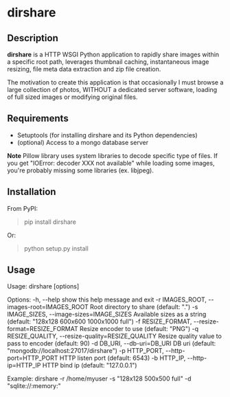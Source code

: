 dirshare
========

Description
-----------
**dirshare** is a HTTP WSGI Python application to rapidly share images within 
a specific root path, leverages thumbnail caching, instantaneous image 
resizing, file meta data extraction and zip file creation.

The motivation to create this application is that occasionally I must browse a 
large collection of photos, WITHOUT a dedicated server software, loading of 
full sized images or modifying original files.


Requirements
------------
- Setuptools (for installing dirshare and its Python dependencies)
- (optional) Access to a mongo database server

**Note** Pillow library uses system libraries to decode specific type of files.
If you get "IOError: decoder XXX not available" while loading some images, 
you're probably missing some libraries (ex. libjpeg).

Installation
------------
From PyPI:
> pip install dirshare

Or:
> python setup.py install



Usage
-----
Usage: dirshare [options]

Options:
  -h, --help            show this help message and exit
  -r IMAGES_ROOT, --images-root=IMAGES_ROOT
                        Root directory to share (default: ".")
  -s IMAGE_SIZES, --image-sizes=IMAGE_SIZES
                        Available sizes as a string (default: "128x128 600x600
                        1000x1000 full")
  -f RESIZE_FORMAT, --resize-format=RESIZE_FORMAT
                        Resize encoder to use (default: "PNG")
  -q RESIZE_QUALITY, --resize-quality=RESIZE_QUALITY
                        Resize quality value to pass to encoder (default: 90)
  -d DB_URI, --db-uri=DB_URI
                        DB uri (default: "mongodb://localhost:27017/dirshare")
  -p HTTP_PORT, --http-port=HTTP_PORT
                        HTTP listen port (default: 6543)
  -b HTTP_IP, --http-ip=HTTP_IP
                        HTTP bind ip (default: "127.0.0.1")


Example:
  dirshare -r /home/myuser -s "128x128 500x500 full" -d "sqlite://:memory:"
